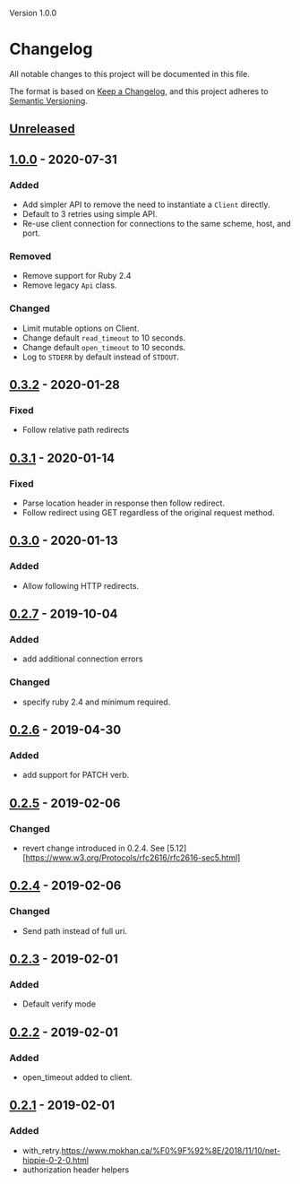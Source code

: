 Version 1.0.0

# Changelog
All notable changes to this project will be documented in this file.

The format is based on [Keep a Changelog](https://keepachangelog.com/en/1.0.0/),
and this project adheres to [Semantic Versioning](https://semver.org/spec/v2.0.0.html).

## [Unreleased]

## [1.0.0] - 2020-07-31
### Added
- Add simpler API to remove the need to instantiate a `Client` directly.
- Default to 3 retries using simple API.
- Re-use client connection for connections to the same scheme, host, and port.

### Removed
- Remove support for Ruby 2.4
- Remove legacy `Api` class.

### Changed
- Limit mutable options on Client.
- Change default `read_timeout` to 10 seconds.
- Change default `open_timeout` to 10 seconds.
- Log to `STDERR` by default instead of `STDOUT`.

## [0.3.2] - 2020-01-28
### Fixed
- Follow relative path redirects

## [0.3.1] - 2020-01-14
### Fixed
- Parse location header in response then follow redirect.
- Follow redirect using GET regardless of the original request method.

## [0.3.0] - 2020-01-13
### Added
- Allow following HTTP redirects.

## [0.2.7] - 2019-10-04
### Added
- add additional connection errors

### Changed
- specify ruby 2.4 and minimum required.

## [0.2.6] - 2019-04-30
### Added
- add support for PATCH verb.

## [0.2.5] - 2019-02-06
### Changed
- revert change introduced in 0.2.4. See [5.12][https://www.w3.org/Protocols/rfc2616/rfc2616-sec5.html]

## [0.2.4] - 2019-02-06
### Changed
- Send path instead of full uri.

## [0.2.3] - 2019-02-01
### Added
- Default verify mode

## [0.2.2] - 2019-02-01
### Added
- open\_timeout added to client.

## [0.2.1] - 2019-02-01
### Added
- with\_retry.https://www.mokhan.ca/%F0%9F%92%8E/2018/11/10/net-hippie-0-2-0.html
- authorization header helpers

[Unreleased]: https://github.com/mokhan/net-hippie/compare/v1.0.0...HEAD
[1.0.0]: https://github.com/mokhan/net-hippie/compare/v0.3.2...v1.0.0
[0.3.2]: https://github.com/mokhan/net-hippie/compare/v0.3.1...v0.3.2
[0.3.1]: https://github.com/mokhan/net-hippie/compare/v0.3.0...v0.3.1
[0.3.0]: https://github.com/mokhan/net-hippie/compare/v0.2.7...v0.3.0
[0.2.7]: https://github.com/mokhan/net-hippie/compare/v0.2.6...v0.2.7
[0.2.6]: https://github.com/mokhan/net-hippie/compare/v0.2.5...v0.2.6
[0.2.5]: https://github.com/mokhan/net-hippie/compare/v0.2.4...v0.2.5
[0.2.4]: https://github.com/mokhan/net-hippie/compare/v0.2.3...v0.2.4
[0.2.3]: https://github.com/mokhan/net-hippie/compare/v0.2.2...v0.2.3
[0.2.2]: https://github.com/mokhan/net-hippie/compare/v0.2.1...v0.2.2
[0.2.1]: https://github.com/mokhan/net-hippie/compare/v0.2.0...v0.2.1
[0.2.0]: https://github.com/mokhan/net-hippie/compare/v0.1.9...v0.2.0
[0.1.9]: https://github.com/mokhan/net-hippie/compare/v0.1.8...v0.1.9
[0.1.8]: https://github.com/mokhan/net-hippie/compare/v0.1.7...v0.1.8
[0.1.7]: https://github.com/mokhan/net-hippie/compare/v0.1.6...v0.1.7
[0.1.6]: https://github.com/mokhan/net-hippie/compare/v0.1.5...v0.1.6
[0.1.5]: https://github.com/mokhan/net-hippie/compare/v0.1.4...v0.1.5
[0.1.4]: https://github.com/mokhan/net-hippie/compare/v0.1.3...v0.1.4
[0.1.3]: https://github.com/mokhan/net-hippie/compare/v0.1.2...v0.1.3
[0.1.2]: https://github.com/mokhan/net-hippie/compare/v0.1.1...v0.1.2
[0.1.1]: https://github.com/mokhan/net-hippie/compare/v0.1.0...v0.1.1
